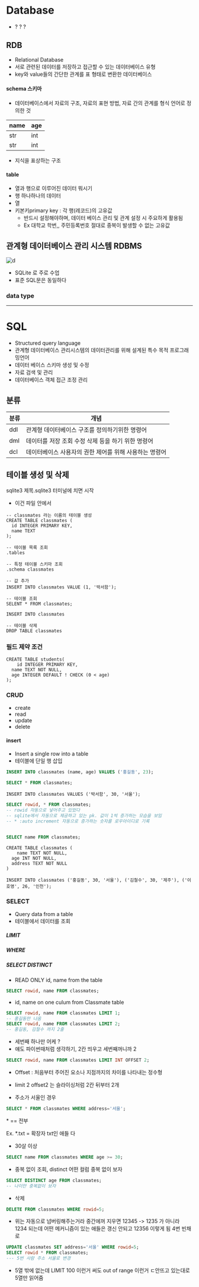 # Database

+ ? ? ? 

## RDB 

+ Relational Database
+ 서로 관련된 데이터를 저장하고 접근할 수 있는 데이터베이스 유형
+ key와 value들의 간단한 관계를 표 형태로 변환한 데이터베이스 

#### schema 스키마

+ 데이터베이스에서 자료의 구조, 자료의 표현 방법, 자료 간의 관계를 형식 언어로 정의한 것 

| name | age  |
| ---- | ---- |
| str  | int  |
| str  | int  |

+ 지식을 표상하는 구조 



#### table

+ 열과 행으로 이루어진 데이터 뭐시기 
+ 행 하나하나의 데이터
+ 열  
+ 키본키primary key : 각 행(레코드)의 고유값 
  + 반드시 설정해야하며, 데이터 베이스 관리 및 관계 설정 시 주요하게 활용됨
  + Ex 대학교 학번,, 주민등록번호 절대로 중복이 발생할 수 없는 고유값

## 관계형 데이터베이스 관리 시스템 RDBMS

![d](https://images.velog.io/images/choijaehyeokk/post/5d76cf78-1f24-44e8-bfef-565eff096a47/rdbms.png)

+ SQLite 로 주로 수업
+ 표준 SQL문은 동일하다 



### data type

---

# SQL

+ Structured query language
+ 관계형 데이터베이스 관리시스템의 데이터관리를 위해 설계된 특수 목적 프로그래밍언어 
+ 데이터 베이스 스키마 생성 및 수정 
+ 자료 검색 및 관리 
+ 데이터베이스 객체 접근 조정 관리 



## 분류 

| 분류 | 개념                                                   |
| ---- | ------------------------------------------------------ |
| ddl  | 관계형 데이터베이스 구조를 정의하기위한 명령어         |
| dml  | 데이터를 저장 조회 수정 삭제 등을 하기 위한 명령어     |
| dcl  | 데이터베이스 사용자의 권한 제어를 위해 사용하는 명령어 |



## 테이블 생성 및 삭제 

sqlite3 제목.sqlite3 터미널에 치면 시작 

+ 이건 파일 안에서 

```sqlite
-- classmates 라는 이름의 테이블 생성
CREATE TABLE classmates (
  id INTEGER PRIMARY KEY,
  name TEXT
);

-- 테이블 목록 조회
.tables

-- 특정 테이블 스키마 조회 
.schema classmates

-- 값 추가 
INSERT INTO classmates VALUE (1, '박서함');

-- 테이블 조회
SELENT * FROM classmates;

INSERT INTO classmates 

-- 테이블 삭제 
DROP TABLE classmates

```



###  필드 제약 조건 

```sqlite
CREATE TABLE students(
	id INTEGER PRIMARY KEY,
  name TEXT NOT NULL,
  age INTEGER DEFAULT ! CHECK (0 < age)
);
```



### CRUD

+ create
+ read
+ update
+ delete



#### insert

+ Insert a single row into a table
+ 테이블에 단일 행 삽입 

```sql
INSERT INTO classmates (name, age) VALUES ('홍길동', 23);

SELECT * FROM classmates;
```

```INSERT INTO classmates VALUES ('박서함', 30, '서울');```

```SQL
SELECT rowid, * FROM classmates; 
-- rowid 자동으로 넣어주고 있었다 
-- sqlite에서 자동으로 제공하고 있는 pk. 값이 1씩 증가하는 모습을 보임
-- * :auto increment 자동으로 증가하는 숫자를 로우아이디로 기록 


SELECT name FROM classmates;
```



```sqlite
CREATE TABLE classmates (
	name TEXT NOT NULL,
  age INT NOT NULL,
  address TEXT NOT NULL
)

INSERT INTO classmates ('홍길동', 30, '서울'), ('김철수', 30, '제주'), ('이호영', 26, '인천');
```



### SELECT

+ Query data from a table
+ 테이블에서 데이터를 조회 

##### LIMIT

##### WHERE

##### SELECT DISTINCT

+ READ ONLY id, name from the table

```sql
SELECT rowid, name FROM classmates;
```

* id, name on one culum from Classmate table

```sql
SELECT rowid, name FROM classmates LIMIT 1; 
-- 홍길동만 나옴
SELECT rowid, name FROM classmates LIMIT 2; 
-- 홍길동, 김철수 까지 2줄 
```

+ 세번째 하나만 어케 ? 
+ 얘도 파이썬때처럼 생각하기, 2칸 띄우고 세번째꺼니까 2

```sql
SELECT rowid, name FROM classmates LIMIT INT OFFSET 2;
```

+ Offset : 처음부터 주어진 요소나 지점까지의 차이를 나타내는 정수형 
+ limit 2 offset2 는 슬라이싱처럼 2칸 뒤부터 2개 

+ 주소가 서울인 경우

```SQL
SELECT * FROM classmates WHERE address='서울';
```

\* == 전부 

Ex. *.txt = 확장자 txt인 애들 다 

+ 30살 이상 

```sql
SELECT name FROM classmates WHERE age >= 30;
```

+ 중복 없이 조회, distinct 어떤 컬럼 중복 없이 보자 

```sql
SELECT DISTINCT age FROM classmates;
-- 나이만 중복없이 보자 
```

+ 삭제

```sql
DELETE FROM classmates WHERE rowid=5; 
```

+ 위는 자동으로 넘버링해주는거라 중간에꺼 지우면 12345 -> 1235 가 아니라 1234 되는데 어떤 메커니즘이 있는 애들은 갱신 안되고 12356 이렇게 됨 4번 빈채로 

```sql
UPDATE classmates SET address='서울' WHERE rowid=5;
SELECT rowid * FROM classmates;
--- 5번 사람 주소 서울로 변경
```

+ 5열 밖에 없는데 LIMIT 100 이런거 써도 out of range 이런거 ㄷ안뜨고 있는대로 5열만 읽어줌 